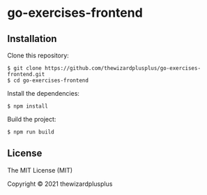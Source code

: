 # go-exercises-frontend

## Installation

Clone this repository:

```
$ git clone https://github.com/thewizardplusplus/go-exercises-frontend.git
$ cd go-exercises-frontend
```

Install the dependencies:

```
$ npm install
```

Build the project:

```
$ npm run build
```

## License

The MIT License (MIT)

Copyright &copy; 2021 thewizardplusplus
